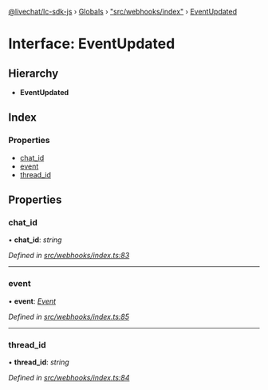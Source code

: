 [@livechat/lc-sdk-js](../README.md) › [Globals](../globals.md) › ["src/webhooks/index"](../modules/_src_webhooks_index_.md) › [EventUpdated](_src_webhooks_index_.eventupdated.md)

# Interface: EventUpdated

## Hierarchy

* **EventUpdated**

## Index

### Properties

* [chat_id](_src_webhooks_index_.eventupdated.md#chat_id)
* [event](_src_webhooks_index_.eventupdated.md#event)
* [thread_id](_src_webhooks_index_.eventupdated.md#thread_id)

## Properties

###  chat_id

• **chat_id**: *string*

*Defined in [src/webhooks/index.ts:83](https://github.com/livechat/lc-sdk-js/blob/21d7a55/src/webhooks/index.ts#L83)*

___

###  event

• **event**: *[Event](../modules/_src_objects_index_.md#event)*

*Defined in [src/webhooks/index.ts:85](https://github.com/livechat/lc-sdk-js/blob/21d7a55/src/webhooks/index.ts#L85)*

___

###  thread_id

• **thread_id**: *string*

*Defined in [src/webhooks/index.ts:84](https://github.com/livechat/lc-sdk-js/blob/21d7a55/src/webhooks/index.ts#L84)*
